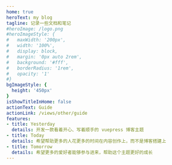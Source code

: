 ```yaml
---
home: true
heroText: my blog
tagline: 记录一些文档和笔记
#heroImage: /logo.png
#heroImageStyle: {
#   maxWidth: '200px',
#   width: '100%',
#   display: block,
#   margin: '0px auto 2rem',
#   background: '#fff',
#   borderRadius: '1rem',
#   opacity: '1'
#}
bgImageStyle: {
  height: '450px'
}
isShowTitleInHome: false
actionText: Guide
actionLink: /views/other/guide
features:
- title: Yesterday
  details: 开发一款看着开心、写着顺手的 vuepress 博客主题
- title: Today
  details: 希望帮助更多的人花更多的时间在内容创作上，而不是博客搭建上
- title: Tomorrow
  details: 希望更多的爱好者能够参与进来，帮助这个主题更好的成长
---
```

